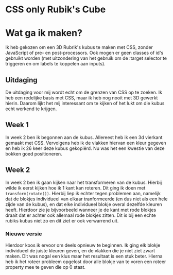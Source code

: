 # CSS only Rubik's Cube

# Wat ga ik maken?

Ik heb gekozen om een 3D Rubrik's kubus te maken met CSS, zonder JavaScript of pre- en post-processors. Ook mogen er geen classes of id's gebruikt worden (met uitzondering van het gebruik om de :target selector te triggeren en om labels te koppelen aan inputs).

## Uitdaging

De uitdaging voor mij wordt echt om de grenzen van CSS op te zoeken. Ik heb een redelijke basis met CSS, maar ik heb nog nooit met 3D gewerkt hierin. Daarom lijkt het mij interessant om te kijken of het lukt om die kubus echt werkend te krijgen.

## Week 1

In week 2 ben ik begonnen aan de kubus. Allereest heb ik een 3d vierkant gemaakt met CSS. Vervolgens heb ik de vlakken hiervan een kleur gegeven en heb ik 26 keer deze kubus gekopiërd. Nu was het een kwestie van deze bokken goed positioneren.

## Week 2

In week 2 ben ik gaan kijken naar het transformeren van de kubus. Hierbij wilde ik eerst kijken hoe ik 1 kant kan roteren. Dit ging ik doen met `transform(rotate())`. Hierbij liep ik echter tegen problemen aan, namelijk dat de blokjes individueel van elkaar tranformeerde (en dus niet als een hele zijde van de kubus), en dat elke individueel blokje overal dezelfde kleuren heeft. Hierdoor zie je bijvoorbeeld wanneer je de kant met rode blokjes draait dat er achter ook allemaal rode blokjes zitten. Dit is bij een echte rubiks kubus niet zo en dit ziet er ook verwarrend uit.

### Nieuwe versie

Hierdoor koos ik ervoor om deels opnieuw te beginnen. Ik ging elk blokje individueel de juiste kleuren geven, en de vlakken die je niet ziet zwart maken. Dit was nogal een klus maar het resultaat is een stuk beter. Hierna heb ik het roteer probleem opgelost door alle blokje van te voren een roteer property mee te geven die op 0 staat.

